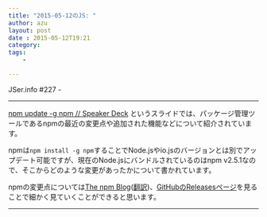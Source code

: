 ```yaml
---
title: "2015-05-12のJS: "
author: azu
layout: post
date : 2015-05-12T19:21
category: 
tags:
    - 

---
```



JSer.info #227 - 



----
[npm update -g npm // Speaker Deck](https://speakerdeck.com/watilde/npm-update-g-npm "npm update -g npm // Speaker Deck") というスライドでは、パッケージ管理ツールであるnpmの最近の変更点や追加された機能などについて紹介されています。

npmは`npm install -g npm`することでNode.jsやio.jsのバージョンとは別でアップデート可能ですが、現在のNode.jsにバンドルされているのはnpm v2.5.1なので、そこからどのような変更があったかについて書かれています。

npmの変更点については[The npm Blog](http://blog.npmjs.org/ "The npm Blog")([翻訳](https://medium.com/@watilde/ "Daijiro Wachi — Medium"))、[GitHubのReleasesページ](https://github.com/npm/npm/releases "Releases · npm/npm")を見ることで細かく見ていくことができると思います。

----

